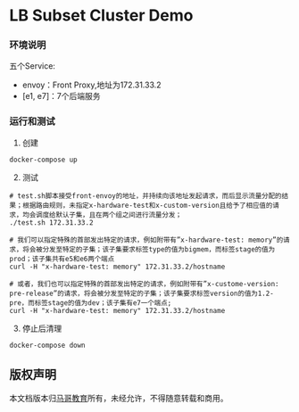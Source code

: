 # LB Subset Cluster Demo

### 环境说明
五个Service:
- envoy：Front Proxy,地址为172.31.33.2
- [e1, e7]：7个后端服务

### 运行和测试
1. 创建
```
docker-compose up
```

2. 测试
```
# test.sh脚本接受front-envoy的地址，并持续向该地址发起请求，而后显示流量分配的结果；根据路由规则，未指定x-hardware-test和x-custom-version且给予了相应值的请求，均会调度给默认子集，且在两个组之间进行流量分发；
./test.sh 172.31.33.2

# 我们可以指定特殊的首部发出特定的请求，例如附带有”x-hardware-test: memory”的请求，将会被分发至特定的子集；该子集要求标签type的值为bigmem，而标签stage的值为prod；该子集共有e5和e6两个端点
curl -H "x-hardware-test: memory" 172.31.33.2/hostname

# 或者，我们也可以指定特殊的首部发出特定的请求，例如附带有”x-custome-version: pre-release”的请求，将会被分发至特定的子集；该子集要求标签version的值为1.2-pre，而标签stage的值为dev；该子集有e7一个端点;
curl -H "x-hardware-test: memory" 172.31.33.2/hostname
```

3. 停止后清理
```
docker-compose down
```

## 版权声明
本文档版本归[马哥教育](www.magedu.com)所有，未经允许，不得随意转载和商用。

